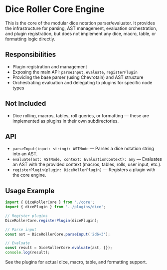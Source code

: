 # Dice Roller Core Engine

This is the core of the modular dice notation parser/evaluator. It provides the infrastructure for parsing, AST management, evaluation orchestration, and plugin registration, but does not implement any dice, macro, table, or formatting logic directly.

## Responsibilities

- Plugin registration and management
- Exposing the main API: `parseInput`, `evaluate`, `registerPlugin`
- Providing the base parser (using Chevrotain) and AST structure
- Orchestrating evaluation and delegating to plugins for specific node types

## Not Included

- Dice rolling, macros, tables, roll queries, or formatting — these are implemented as plugins in their own subdirectories.

## API

- `parseInput(input: string): ASTNode` — Parses a dice notation string into an AST.
- `evaluate(ast: ASTNode, context: EvaluationContext): any` — Evaluates an AST with the provided context (macros, tables, rolls, user input, etc.).
- `registerPlugin(plugin: DiceRollerPlugin)` — Registers a plugin with the core engine.

## Usage Example

```ts
import { DiceRollerCore } from './core';
import { dicePlugin } from '../plugins/dice';

// Register plugins
DiceRollerCore.registerPlugin(dicePlugin);

// Parse input
const ast = DiceRollerCore.parseInput('2d6+3');

// Evaluate
const result = DiceRollerCore.evaluate(ast, {});
console.log(result);
```

See the plugins for actual dice, macro, table, and formatting support.
